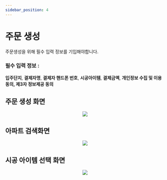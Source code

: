 ```yaml
---
sidebar_position: 4
---
```


# 주문 생성

주문생성을 위해 필수 입력 정보를 기입해야합니다.

### 필수 입력 정보 :
 **입주단지**, **결제자명**, **결제자 핸드폰 번호**, **시공아이템**, **결제금액**, **개인정보 수집 및 이용동의, 제3자 정보제공 동의**

## 주문 생성 화면

<p align='center'>
    <img
    src={require('./img/newOrder.png').default}
    className='docsImage'
    />
</p>

## 아파트 검색화면

<p align='center'>
    <img
    src={require('./img/searchApt.png').default}
    className='docsImage'
    />
</p>

## 시공 아이템 선택 화면

<p align='center'>
    <img
    src={require('./img/selectworkItem.png').default}
    className='docsImage'
    />
</p>
